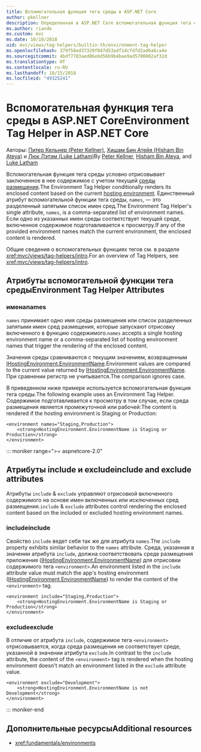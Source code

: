 ```yaml
---
title: Вспомогательная функция тега среды в ASP.NET Core
author: pkellner
description: Определенная в ASP.NET Core вспомогательная функция тега среды, включая все свойства
ms.author: riande
ms.custom: mvc
ms.date: 10/10/2018
uid: mvc/views/tag-helpers/builtin-th/environment-tag-helper
ms.openlocfilehash: 379f58ed37329f047d53adf1dcfdfd2ad6a6ca4e
ms.sourcegitcommit: 4bdf7703aed86ebd56b9b4bae9ad5700002af32d
ms.translationtype: HT
ms.contentlocale: ru-RU
ms.lasthandoff: 10/15/2018
ms.locfileid: "49325241"
---
```

# <a name="environment-tag-helper-in-aspnet-core"></a><span data-ttu-id="62210-103">Вспомогательная функция тега среды в ASP.NET Core</span><span class="sxs-lookup"><span data-stu-id="62210-103">Environment Tag Helper in ASP.NET Core</span></span>

<span data-ttu-id="62210-104">Авторы: [Питер Кельнер (Peter Kellner)](http://peterkellner.net), [Хишам Бин Атейя (Hisham Bin Ateya)](https://twitter.com/hishambinateya) и [Люк Лэтэм (Luke Latham)](https://github.com/guardrex)</span><span class="sxs-lookup"><span data-stu-id="62210-104">By [Peter Kellner](http://peterkellner.net), [Hisham Bin Ateya](https://twitter.com/hishambinateya), and [Luke Latham](https://github.com/guardrex)</span></span>

<span data-ttu-id="62210-105">Вспомогательная функция тега среды условно отрисовывает заключенное в нее содержимое с учетом текущей [среды размещения](xref:fundamentals/environments).</span><span class="sxs-lookup"><span data-stu-id="62210-105">The Environment Tag Helper conditionally renders its enclosed content based on the current [hosting environment](xref:fundamentals/environments).</span></span> <span data-ttu-id="62210-106">Единственный атрибут вспомогательной функции тега среды, `names`, — это разделенный запятыми список имен сред.</span><span class="sxs-lookup"><span data-stu-id="62210-106">The Environment Tag Helper's single attribute, `names`, is a comma-separated list of environment names.</span></span> <span data-ttu-id="62210-107">Если одно из указанных имен среды соответствует текущей среде, включенное содержимое подготавливается к просмотру.</span><span class="sxs-lookup"><span data-stu-id="62210-107">If any of the provided environment names match the current environment, the enclosed content is rendered.</span></span>

<span data-ttu-id="62210-108">Общие сведения о вспомогательных функциях тегов см. в разделе <xref:mvc/views/tag-helpers/intro>.</span><span class="sxs-lookup"><span data-stu-id="62210-108">For an overview of Tag Helpers, see <xref:mvc/views/tag-helpers/intro>.</span></span>

## <a name="environment-tag-helper-attributes"></a><span data-ttu-id="62210-109">Атрибуты вспомогательной функции тега среды</span><span class="sxs-lookup"><span data-stu-id="62210-109">Environment Tag Helper Attributes</span></span>

### <a name="names"></a><span data-ttu-id="62210-110">имена</span><span class="sxs-lookup"><span data-stu-id="62210-110">names</span></span>

<span data-ttu-id="62210-111">`names` принимает одно имя среды размещения или список разделенных запятыми имен сред размещения, которые запускают отрисовку включенного в функцию содержимого.</span><span class="sxs-lookup"><span data-stu-id="62210-111">`names` accepts a single hosting environment name or a comma-separated list of hosting environment names that trigger the rendering of the enclosed content.</span></span>

<span data-ttu-id="62210-112">Значения среды сравниваются с текущим значением, возвращенным [IHostingEnvironment.EnvironmentName](xref:Microsoft.AspNetCore.Hosting.IHostingEnvironment.EnvironmentName*).</span><span class="sxs-lookup"><span data-stu-id="62210-112">Environment values are compared to the current value returned by [IHostingEnvironment.EnvironmentName](xref:Microsoft.AspNetCore.Hosting.IHostingEnvironment.EnvironmentName*).</span></span> <span data-ttu-id="62210-113">При сравнении регистр не учитывается.</span><span class="sxs-lookup"><span data-stu-id="62210-113">The comparison ignores case.</span></span>

<span data-ttu-id="62210-114">В приведенном ниже примере используется вспомогательная функция тега среды.</span><span class="sxs-lookup"><span data-stu-id="62210-114">The following example uses an Environment Tag Helper.</span></span> <span data-ttu-id="62210-115">Содержимое подготавливается к просмотру в том случае, если среда размещения является промежуточной или рабочей:</span><span class="sxs-lookup"><span data-stu-id="62210-115">The content is rendered if the hosting environment is Staging or Production:</span></span>

```cshtml
<environment names="Staging,Production">
    <strong>HostingEnvironment.EnvironmentName is Staging or Production</strong>
</environment>
```

::: moniker range=">= aspnetcore-2.0"

## <a name="include-and-exclude-attributes"></a><span data-ttu-id="62210-116">Атрибуты include и exclude</span><span class="sxs-lookup"><span data-stu-id="62210-116">include and exclude attributes</span></span>

<span data-ttu-id="62210-117">Атрибуты `include` & `exclude` управляют отрисовкой включенного содержимого на основе имен включенных или исключенных сред размещения.</span><span class="sxs-lookup"><span data-stu-id="62210-117">`include` & `exclude` attributes control rendering the enclosed content based on the included or excluded hosting environment names.</span></span>

### <a name="include"></a><span data-ttu-id="62210-118">include</span><span class="sxs-lookup"><span data-stu-id="62210-118">include</span></span>

<span data-ttu-id="62210-119">Свойство `include` ведет себя так же для атрибута `names`.</span><span class="sxs-lookup"><span data-stu-id="62210-119">The `include` property exhibits similar behavior to the `names` attribute.</span></span> <span data-ttu-id="62210-120">Среда, указанная в значении атрибута `include`, должна соответствовать среде размещения приложения ([IHostingEnvironment.EnvironmentName](xref:Microsoft.AspNetCore.Hosting.IHostingEnvironment.EnvironmentName*)) для отрисовки содержимого тега `<environment>`.</span><span class="sxs-lookup"><span data-stu-id="62210-120">An environment listed in the `include` attribute value must match the app's hosting environment ([IHostingEnvironment.EnvironmentName](xref:Microsoft.AspNetCore.Hosting.IHostingEnvironment.EnvironmentName*)) to render the content of the `<environment>` tag.</span></span>

```cshtml
<environment include="Staging,Production">
    <strong>HostingEnvironment.EnvironmentName is Staging or Production</strong>
</environment>
```

### <a name="exclude"></a><span data-ttu-id="62210-121">exclude</span><span class="sxs-lookup"><span data-stu-id="62210-121">exclude</span></span>

<span data-ttu-id="62210-122">В отличие от атрибута `include`, содержимое тега `<environment>` отрисовывается, когда среда размещения не соответствует среде, указанной в значении атрибута `exclude`.</span><span class="sxs-lookup"><span data-stu-id="62210-122">In contrast to the `include` attribute, the content of the `<environment>` tag is rendered when the hosting environment doesn't match an environment listed in the `exclude` attribute value.</span></span>

```cshtml
<environment exclude="Development">
    <strong>HostingEnvironment.EnvironmentName is not Development</strong>
</environment>
```

::: moniker-end

## <a name="additional-resources"></a><span data-ttu-id="62210-123">Дополнительные ресурсы</span><span class="sxs-lookup"><span data-stu-id="62210-123">Additional resources</span></span>

* <xref:fundamentals/environments>

